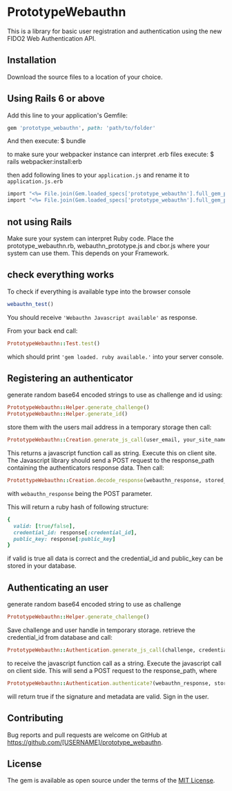 # PrototypeWebauthn

This is a library for basic user registration and authentication using the new FIDO2 Web Authentication API.

## Installation

Download the source files to a location of your choice.

## Using Rails 6 or above

Add this line to your application's Gemfile:
```ruby
gem 'prototype_webauthn', path: 'path/to/folder'
```
And then execute:
    $ bundle

to make sure your webpacker instance can interpret .erb files execute:
    $ rails webpacker:install:erb

then add following lines to your ```application.js``` and rename it to ```application.js.erb```
```ruby
import "<%= File.join(Gem.loaded_specs['prototype_webauthn'].full_gem_path, 'vendor', 'assets', 'javascripts', 'webauthn_prototype.js') %>";
import "<%= File.join(Gem.loaded_specs['prototype_webauthn'].full_gem_path, 'vendor', 'assets', 'javascripts', 'cbor.js') %>";
```

## not using Rails
Make sure your system can interpret Ruby code.
Place the prototype_webauthn.rb, webauthn_prototype.js and cbor.js where your system can use them.
This depends on your Framework.

## check everything works
To check if everything is available type into the browser console
```javascript
webauthn_test()
```
You should receive ```'Webauthn Javascript available'``` as response.

From your back end call:
```ruby
PrototypeWebauthn::Test.test()
```
which should print ```'gem loaded. ruby available.'``` into your server console.

## Registering an authenticator

generate random base64 encoded strings to use as challenge and id using:
```ruby
PrototypeWebauthn::Helper.generate_challenge()
PrototypeWebauthn::Helper.generate_id()
```
store them with the users mail address in a temporary storage then call:
```ruby
PrototypeWebauthn::Creation.generate_js_call(user_email, your_site_name, your_domain_string, challenge, id, response_path)
```
This returns a javascript function call as string. Execute this on client site.
The Javascript library should send a POST request to the response_path containing the authenticators response data.
Then call:
```ruby
ProtottypeWebauthn::Creation.decode_response(webauthn_response, stored_challenge, request_origin, your_domain_string)
```
with ```webauthn_response``` being the POST parameter.

This will return a ruby hash of following structure:
```ruby
{
  valid: [true/false],
  credential_id: response[:credential_id],
  public_key: response[:public_key]
}
```
if valid is true all data is correct and the credential_id and public_key can be stored in your database.

## Authenticating an user

generate random base64 encoded string to use as challenge
```ruby
PrototypeWebauthn::Helper.generate_challenge()
```
Save challenge and user handle in temporary storage.
retrieve the credential_id from database and call:
```ruby
PrototypeWebauthn::Authentication.generate_js_call(challenge, credential_id, response_path)
```
to receive the javascript function call as a string.
Execute the javascript call on client side.
This will send a POST request to the response_path, where
```ruby
PrototypeWebauthn::Authentication.authenticate?(webauthn_response, stored_challenge], request_origin, public_key_from_db)
```
will return true if the signature and metadata are valid.
Sign in the user.

## Contributing

Bug reports and pull requests are welcome on GitHub at https://github.com/[USERNAME]/prototype_webauthn.

## License

The gem is available as open source under the terms of the [MIT License](https://opensource.org/licenses/MIT).
